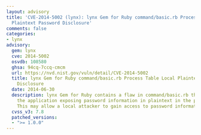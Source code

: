 ```yaml
---
layout: advisory
title: 'CVE-2014-5002 (lynx): lynx Gem for Ruby command/basic.rb Process Table Local
  Plaintext Password Disclosure'
comments: false
categories:
- lynx
advisory:
  gem: lynx
  cve: 2014-5002
  osvdb: 108580
  ghsa: 94cq-7ccq-cmcm
  url: https://nvd.nist.gov/vuln/detail/CVE-2014-5002
  title: lynx Gem for Ruby command/basic.rb Process Table Local Plaintext Password
    Disclosure
  date: 2014-06-30
  description: lynx Gem for Ruby contains a flaw in command/basic.rb that is due to
    the application exposing password information in plaintext in the process table.
    This may allow a local attacker to gain access to password information.
  cvss_v3: 7.8
  patched_versions:
  - ">= 1.0.0"
---
```


